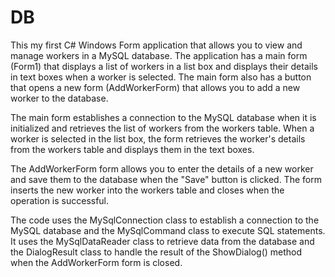 # DB
This my first C# Windows Form application that allows you to view and manage workers in a MySQL database. The application has a main form (Form1) that displays a list of workers in a list box and displays their details in text boxes when a worker is selected. The main form also has a button that opens a new form (AddWorkerForm) that allows you to add a new worker to the database.

The main form establishes a connection to the MySQL database when it is initialized and retrieves the list of workers from the workers table. When a worker is selected in the list box, the form retrieves the worker's details from the workers table and displays them in the text boxes.

The AddWorkerForm form allows you to enter the details of a new worker and save them to the database when the "Save" button is clicked. The form inserts the new worker into the workers table and closes when the operation is successful.

The code uses the MySqlConnection class to establish a connection to the MySQL database and the MySqlCommand class to execute SQL statements. It uses the MySqlDataReader class to retrieve data from the database and the DialogResult class to handle the result of the ShowDialog() method when the AddWorkerForm form is closed.
